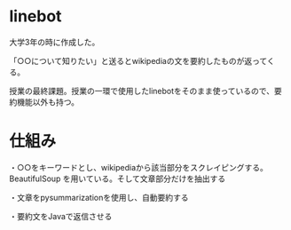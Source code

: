 # linebot
大学3年の時に作成した。

「○○について知りたい」と送るとwikipediaの文を要約したものが返ってくる。

授業の最終課題。授業の一環で使用したlinebotをそのまま使っているので、要約機能以外も持つ。

# 仕組み
・○○をキーワードとし、wikipediaから該当部分をスクレイピングする。BeautifulSoup
を用いている。そして文章部分だけを抽出する

・文章をpysummarizationを使用し、自動要約する

・要約文をJavaで返信させる

